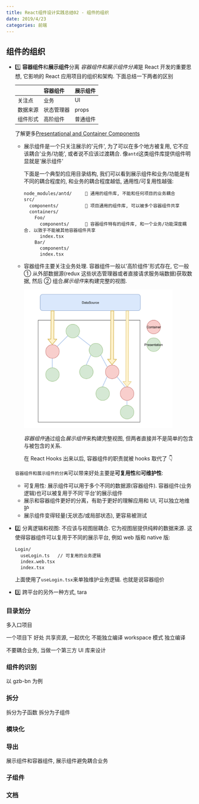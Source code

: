 ```yaml
---
title: React组件设计实践总结02 - 组件的组织
date: 2019/4/23
categories: 前端
---
```


## 组件的组织

- 1️⃣ **容器组件**和**展示组件**分离
  *容器组件和展示组件分离*是 React 开发的重要思想, 它影响的 React 应用项目的组织和架构. 下面总结一下两者的区别

  |          | 容器组件   | 展示组件 |
  | -------- | ---------- | -------- |
  | 关注点   | 业务       | UI       |
  | 数据来源 | 状态管理器 | props    |
  | 组件形式 | 高阶组件   | 普通组件 |

  了解更多[Presentational and Container Components](https://medium.com/@dan_abramov/smart-and-dumb-components-7ca2f9a7c7d0)

  - 展示组件是一个只关注展示的'元件', 为了可以在多个地方被复用, 它不应该耦合'业务/功能', 或者说不应该过渡耦合. 像`antd`这类组件库提供组件明显就是'展示组件'

    下面是一个典型的应用目录结构, 我们可以看到展示组件和业务/功能是有不同的耦合程度的, 和业务的耦合程度越低, 通用性/可复用性越强:

    ```shell
    node_modules/antd/     🔴 通用的组件库, 不能和任何项目的业务耦合
    src/
      components/          🔴 项目通用的组件库, 可以被多个容器组件共享
      containers/
        Foo/
          components/      🔴 容器组件特有的组件库, 和一个业务/功能深度耦合. 以致于不能被其他容器组件共享
          index.tsx
        Bar/
          components/
          index.tsx
    ```

  - 容器组件主要关注业务处理. 容器组件一般以'高阶组件'形式存在, 它一般 ① 从外部数据源(redux 这些状态管理器或者直接请求服务端数据)获取数据, 然后 ② 组合*展示组件*来构建完整的视图.

    <img src="/images/04/container.png" width="400" />

    *容器组件*通过组合*展示组件*来构建完整视图, 但两者直接并不是简单的包含与被包含的关系.

    在 React Hooks 出来以后, 容器组件的职责就被 hooks 取代了 👇

  `容器组件和展示组件的分离`可以带来好处主要是**可复用性**和**可维护性**:

  - 可复用性: 展示组件可以用于多个不同的数据源(容器组件). 容器组件(业务逻辑)也可以被复用于不同'平台'的展示组件
  - 展示和容器组件更好的分离，有助于更好的理解应用和 UI, 可以独立地维护
  - 展示组件变得轻量(无状态/或局部状态), 更容易被测试

- 2️⃣ 分离逻辑和视图: 不应该与视图层耦合. 它为视图层提供纯粹的数据来源. 这使得容器组件可以复用于不同的展示平台, 例如 web 版和 native 版:

  ```shell
  Login/
    useLogin.ts   // 可复用的业务逻辑
    index.web.tsx
    index.tsx
  ```

  上面使用了`useLogin.tsx`来单独维护业务逻辑. 也就是说容器组价

- 3️⃣ 跨平台的另外一种方式, tara

### 目录划分

多入口项目

一个项目下
好处
共享资源, 一起优化
不能独立编译
workspace 模式
独立编译

不要耦合业务, 当做一个第三方 UI 库来设计

### 组件的识别

以 gzb-bn 为例

### 拆分

拆分为子函数
拆分为子组件

### 模块化

### 导出

展示组件和容器组件, 展示组件避免耦合业务

### 子组件

### 文档
